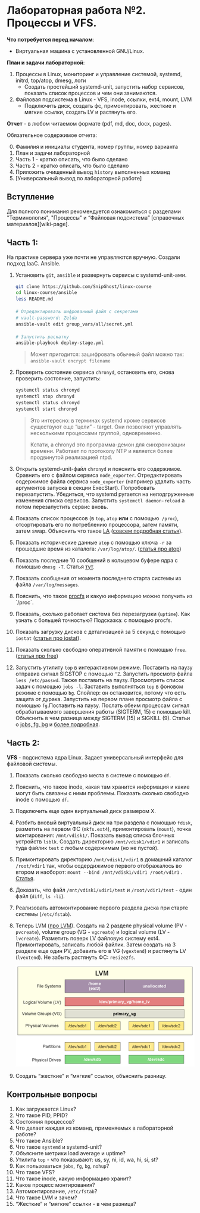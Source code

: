 # Лабораторная работа №2. Процессы и VFS.

**Что потребуется перед началом**:

- Виртуальная машина с установленной GNU/Linux.

**План и задачи лабораторной**:

1. Процессы в Linux, мониторинг и управление системой, systemd, initrd, top/atop, dmesg, логи
   - Создать простейший systemd-unit, запустить набор сервисов, показать список процессов и чем они занимаются.
2. Файловая подсистема в Linux - VFS, inode, ссылки, ext4, mount, LVM
   - Подключить диск, создать фс, примонтировать, жесткие и мягкие ссылки, создать LV и растянуть его.

**Отчет** - в любом читаемом формате (pdf, md, doc, docx, pages).

Обязательное содержимое отчета:

0. Фамилия и инициалы студента, номер группы, номер варианта
1. План и задачи лабораторной
2. Часть 1 - кратко описать, что было сделано
3. Часть 2 - кратко описать, что было сделано 
4. Приложить очищенный вывод `history` выполненных команд
5. [Универсальный вывод по лабораторной работе]



## Вступление

Для полного понимания рекомендуется ознакомиться с разделами "Терминология", "Процессы" и “Файловая подсистема” [справочных материалов][wiki-page].



## Часть 1:

На практике сервера уже почти не управляются вручную. Создали подход IaaC. Ansible.

1. Установить `git`, `ansible` и развернуть сервисы с systemd-unit-ами.

   ```bash
   git clone https://github.com/SnipGhost/linux-course
   cd linux-course/ansible
   less README.md
   
   # Отредактировать шифрованный файл с секретами
   # vault-password: Zelda
   ansible-vault edit group_vars/all/secret.yml
   
   # Запустить раскатку
   ansible-playbook deploy-stage.yml
   ```

   > Может пригодится: зашифровать обычный файл можно так: `ansible-vault encrypt filename`

2. Проверить состояние сервиса `chronyd`, остановить его, снова проверить состояние, запустить:

   ```bash
   systemctl status chronyd
   systemctl stop chronyd
   systemctl status chronyd
   systemctl start chronyd
   ```

   > Это интересно: в терминах systemd кроме сервисов существуют еще “цели” - target. Они позволяют управлять несколькими процессами группой, одновременно.
   >
   > Кстати, а chronyd это программа-демон для синхронизации времени. Работает по протоколу NTP и является более продвинутой реализацией ntpd.

3. Открыть systemd-unit-файл `chronyd` и пояснить его содержимое. Сравнить его с файлом сервиса `node_exporter`. Отредактировать содержимое файла сервиса `node_exporter` (например удалить часть аргументов запуска в секции ExecStart). Попробовать перезапустить. Убедиться, что systemd ругается на неподгруженные изменения списка сервисов. Запустить `systemctl daemon-reload` а потом перезапустить сервис вновь.

4. Показать список процессов (в `top`, `atop` **или** с помощью` /proc`), отсортировать его по потреблению процессора, затем памяти, затем swap. Объяснить что такое [LA](https://ru.wikipedia.org/wiki/Load_Average) ([совсем подробная статья](https://habr.com/ru/company/vk/blog/335326/)).

5. Показать исторические данные `atop` с помощью ключа `-r` за прошедшие время из каталога: `/var/log/atop/`. ([статья про atop](https://fornex.com/ru/help/atop/))

6. Показать последние 10 сообщений в кольцевом буфере ядра с помощью `dmesg -T`. Статья [тут](http://rus-linux.net/MyLDP/consol/Linux_dmesg_Command.html).

7. Показать сообщения от момента последнего старта системы из файла `/var/log/messages`.

8. Пояснить, что такое [procfs](https://ru.bmstu.wiki/Procfs_(Proc_File_System)) и какую информацию можно получить из `/proc`.

9. Показать, сколько работает система без перезагрузки (`uptime`). Как узнать с большей точностью? Подсказка: с помощью procfs.

10. Показать загрузку дисков с детализацией за 5 секунд с помощью `iostat` ([статья про iostat](https://rtfm.co.ua/linux-opisanie-utility-iostat/)).

11. Показать сколько свободно оперативной памяти с помощью `free`. ([статья про free](https://andreyex.ru/operacionnaya-sistema-linux/komanda-free-v-linux-s-primerami/))

12. Запустить утилиту `top` в интерактивном режиме. Поставить на паузу отправив сигнал SIGSTOP с помощью `^Z`. Запустить просмотр файла `less /etc/passwd`. Также поставить на паузу. Просмотреть список задач с помощью `jobs -l`. Заставить выполняться `top` в фоновом режиме с помощью `bg`. Спойлер: он остановится, потому что есть защита от дурака. Запустить на первом плане просмотр файла с помощью `fg`.Поставить на паузу. Послать обеим процессам сигнал обрабатываемого завершения работы (SIGTERM, 15) с помощью kill. Объяснить в чем разница между SIGTERM (15) и SIGKILL (9). Статьи о [jobs, fg, bg](https://rtfm.co.ua/linux-upravlenie-fonovymi-processami/) и [более подробная](http://www.opennet.ru/docs/RUS/lnx_process/process2.html).



## Часть 2:

**VFS** - подсистема ядра Linux. Задает универсальный интерфейс для файловой системы.

1. Показать сколько свободно места в системе с помощью `df`.

2. Пояснить, что такое inode, какая там хранится информация и какие могут быть связаны с ними проблемы. Показать сколько свободно inode с помощью `df`.

3. Подключить еще один виртуальный диск размером X.

4. Разбить вновый виртуальный диск на три раздела с помощью `fdisk`, разметить на первом ФС (`mkfs.ext4`), примонтировать (`mount`), точка монтирования: `/mnt/vdisk1/`. Показать вывод списка блочных устройств `lsblk`. Создать директорию `/mnt/vdisk1/vdir1` и записать туда файлик `test` с любым содержимым (но не пустой).

5. Примонтировать директорию `/mnt/vdisk1/vdir1` в домашний каталог `/root/vdir1` так, чтобы содердижимое первого отображалось во втором и наоборот: `mount --bind /mnt/vdisk1/vdir1 /root/vdir1` . [Статья](https://access.redhat.com/documentation/ru-ru/red_hat_enterprise_linux/6/html/global_file_system_2/s1-manage-pathnames).

6. Доказать, что файл `/mnt/vdisk1/vdir1/test` и `/root/vdir1/test` - один файл (`diff`, `ls -li`). 

7. Реализовать автомонтирование первого раздела диска при старте системы (`/etc/fstab`).

8. Теперь LVM ([про LVM](https://koobik.net/%D1%83%D0%BF%D1%80%D0%B0%D0%B2%D0%BB%D0%B5%D0%BD%D0%B8%D0%B5-linux-lvm/)). Создать на 2 разделе physical volume (PV - `pvcreate`), volume group (VG - `vgcreate`) и logical volume (LV - `lvcreate`). Разметить поверх LV файловую систему ext4. Примонтировать, записать любой файлик. Затем создать на 3 разделе еще один PV, добавить его в VG (`vgextend`) и растянуть LV (`lvextend`). Не забыть растянуть ФС: `resize2fs`.

   ![LVM](./img/s38-lvm.png)

9. Создать “жесткие” и “мягкие” ссылки, объяснить разницу.



## Контрольные вопросы

1. Как загружается Linux?
2. Что такое PID, PPID?
3. Состояния процессов?
4. Что делает каждая из команд, применяемых в лабораторной работе?
5. Что такое Ansible?
6. Что такое `systemd` и systemd-unit?
7. Объясните метрики load average и uptime?
8. Утилита `top` - что показывают: us, sy, ni, id, wa, hi, si, st?
9. Как пользоваться `jobs`, `fg`, `bg`, `nohup`?
10. Что такое VFS?
11. Что такое inode, какую информацию хранит?
12. Каков процесс монтирования?
13. Автомонтирование, `/etc/fstab`?
14. Что такое LVM и зачем?
15. “Жесткие” и “мягкие” ссылки - в чем разница?

